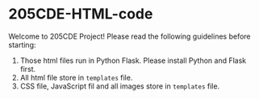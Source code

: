 # 205CDE-HTML-code

Welcome to 205CDE Project! Please read the following guidelines before starting:

1. Those html files run in Python Flask. Please install Python and Flask first.
2. All html file store in `templates` file.
3. CSS file, JavaScript fil and all images store in `templates` file.



